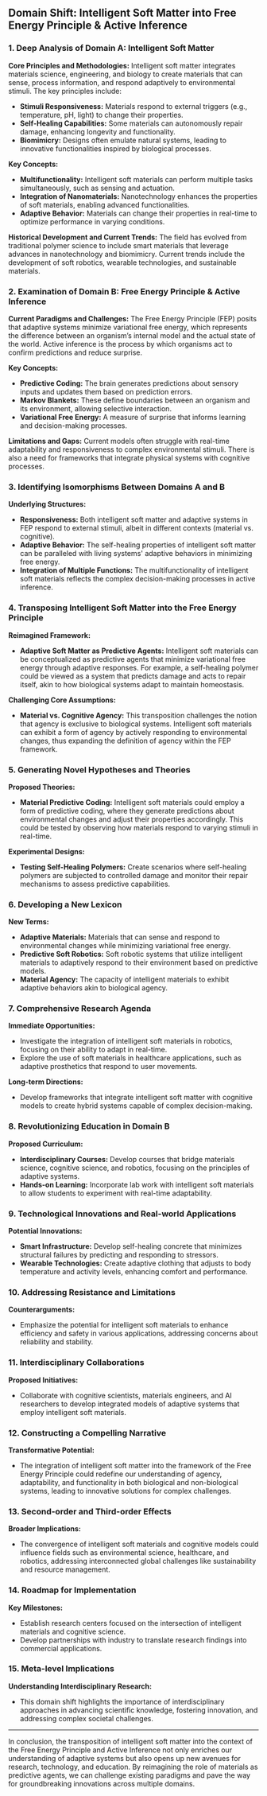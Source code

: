 ## Domain Shift: Intelligent Soft Matter into Free Energy Principle & Active Inference

### 1. Deep Analysis of Domain A: Intelligent Soft Matter

**Core Principles and Methodologies:**
Intelligent soft matter integrates materials science, engineering, and biology to create materials that can sense, process information, and respond adaptively to environmental stimuli. The key principles include:

- **Stimuli Responsiveness:** Materials respond to external triggers (e.g., temperature, pH, light) to change their properties.
- **Self-Healing Capabilities:** Some materials can autonomously repair damage, enhancing longevity and functionality.
- **Biomimicry:** Designs often emulate natural systems, leading to innovative functionalities inspired by biological processes.

**Key Concepts:**
- **Multifunctionality:** Intelligent soft materials can perform multiple tasks simultaneously, such as sensing and actuation.
- **Integration of Nanomaterials:** Nanotechnology enhances the properties of soft materials, enabling advanced functionalities.
- **Adaptive Behavior:** Materials can change their properties in real-time to optimize performance in varying conditions.

**Historical Development and Current Trends:**
The field has evolved from traditional polymer science to include smart materials that leverage advances in nanotechnology and biomimicry. Current trends include the development of soft robotics, wearable technologies, and sustainable materials.

### 2. Examination of Domain B: Free Energy Principle & Active Inference

**Current Paradigms and Challenges:**
The Free Energy Principle (FEP) posits that adaptive systems minimize variational free energy, which represents the difference between an organism’s internal model and the actual state of the world. Active inference is the process by which organisms act to confirm predictions and reduce surprise.

**Key Concepts:**
- **Predictive Coding:** The brain generates predictions about sensory inputs and updates them based on prediction errors.
- **Markov Blankets:** These define boundaries between an organism and its environment, allowing selective interaction.
- **Variational Free Energy:** A measure of surprise that informs learning and decision-making processes.

**Limitations and Gaps:**
Current models often struggle with real-time adaptability and responsiveness to complex environmental stimuli. There is also a need for frameworks that integrate physical systems with cognitive processes.

### 3. Identifying Isomorphisms Between Domains A and B

**Underlying Structures:**
- **Responsiveness:** Both intelligent soft matter and adaptive systems in FEP respond to external stimuli, albeit in different contexts (material vs. cognitive).
- **Adaptive Behavior:** The self-healing properties of intelligent soft matter can be paralleled with living systems' adaptive behaviors in minimizing free energy.
- **Integration of Multiple Functions:** The multifunctionality of intelligent soft materials reflects the complex decision-making processes in active inference.

### 4. Transposing Intelligent Soft Matter into the Free Energy Principle

**Reimagined Framework:**
- **Adaptive Soft Matter as Predictive Agents:** Intelligent soft materials can be conceptualized as predictive agents that minimize variational free energy through adaptive responses. For example, a self-healing polymer could be viewed as a system that predicts damage and acts to repair itself, akin to how biological systems adapt to maintain homeostasis.

**Challenging Core Assumptions:**
- **Material vs. Cognitive Agency:** This transposition challenges the notion that agency is exclusive to biological systems. Intelligent soft materials can exhibit a form of agency by actively responding to environmental changes, thus expanding the definition of agency within the FEP framework.

### 5. Generating Novel Hypotheses and Theories

**Proposed Theories:**
- **Material Predictive Coding:** Intelligent soft materials could employ a form of predictive coding, where they generate predictions about environmental changes and adjust their properties accordingly. This could be tested by observing how materials respond to varying stimuli in real-time.

**Experimental Designs:**
- **Testing Self-Healing Polymers:** Create scenarios where self-healing polymers are subjected to controlled damage and monitor their repair mechanisms to assess predictive capabilities.

### 6. Developing a New Lexicon

**New Terms:**
- **Adaptive Materials:** Materials that can sense and respond to environmental changes while minimizing variational free energy.
- **Predictive Soft Robotics:** Soft robotic systems that utilize intelligent materials to adaptively respond to their environment based on predictive models.
- **Material Agency:** The capacity of intelligent materials to exhibit adaptive behaviors akin to biological agency.

### 7. Comprehensive Research Agenda

**Immediate Opportunities:**
- Investigate the integration of intelligent soft materials in robotics, focusing on their ability to adapt in real-time.
- Explore the use of soft materials in healthcare applications, such as adaptive prosthetics that respond to user movements.

**Long-term Directions:**
- Develop frameworks that integrate intelligent soft matter with cognitive models to create hybrid systems capable of complex decision-making.

### 8. Revolutionizing Education in Domain B

**Proposed Curriculum:**
- **Interdisciplinary Courses:** Develop courses that bridge materials science, cognitive science, and robotics, focusing on the principles of adaptive systems.
- **Hands-on Learning:** Incorporate lab work with intelligent soft materials to allow students to experiment with real-time adaptability.

### 9. Technological Innovations and Real-world Applications

**Potential Innovations:**
- **Smart Infrastructure:** Develop self-healing concrete that minimizes structural failures by predicting and responding to stressors.
- **Wearable Technologies:** Create adaptive clothing that adjusts to body temperature and activity levels, enhancing comfort and performance.

### 10. Addressing Resistance and Limitations

**Counterarguments:**
- Emphasize the potential for intelligent soft materials to enhance efficiency and safety in various applications, addressing concerns about reliability and stability.

### 11. Interdisciplinary Collaborations

**Proposed Initiatives:**
- Collaborate with cognitive scientists, materials engineers, and AI researchers to develop integrated models of adaptive systems that employ intelligent soft materials.

### 12. Constructing a Compelling Narrative

**Transformative Potential:**
- The integration of intelligent soft matter into the framework of the Free Energy Principle could redefine our understanding of agency, adaptability, and functionality in both biological and non-biological systems, leading to innovative solutions for complex challenges.

### 13. Second-order and Third-order Effects

**Broader Implications:**
- The convergence of intelligent soft materials and cognitive models could influence fields such as environmental science, healthcare, and robotics, addressing interconnected global challenges like sustainability and resource management.

### 14. Roadmap for Implementation

**Key Milestones:**
- Establish research centers focused on the intersection of intelligent materials and cognitive science.
- Develop partnerships with industry to translate research findings into commercial applications.

### 15. Meta-level Implications

**Understanding Interdisciplinary Research:**
- This domain shift highlights the importance of interdisciplinary approaches in advancing scientific knowledge, fostering innovation, and addressing complex societal challenges.

---

In conclusion, the transposition of intelligent soft matter into the context of the Free Energy Principle and Active Inference not only enriches our understanding of adaptive systems but also opens up new avenues for research, technology, and education. By reimagining the role of materials as predictive agents, we can challenge existing paradigms and pave the way for groundbreaking innovations across multiple domains.